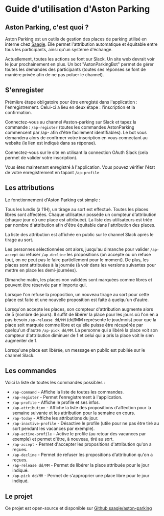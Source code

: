 # Guide d'utilisation d'Aston Parking

## Aston Parking, c'est quoi ? 

Aston Parking est un outils de gestion des places de parking utilisé en interne chez [Saagie](http://saagie.com). Elle permet l'attribution automatique et équitable entre tous les participants, ainsi qu'un système d'échange. 

Actuellement, toutes les actions se font sur Slack. Un site web devrait voir le jour prochainement en plus. Un bot "AstonParkingBot" permet de gérer toutes les demandes des participants (toutes ses réponses se font de manière privée afin de ne pas poluer le channel).

## S'enregister

Prémière étape obligatoire pour être enregisté dans l'application : l'enregistrement.
Celui-ci a lieu en deux étape : l'inscription et la confirmation.

Connectez-vous au channel #aston-parking sur Slack et tapez la commande : `/ap-register` (toutes les commandes AstonParking commencent par /ap- afin d'être facilement identifiables). Le bot vous demandera alors de confirmer votre inscription en vous connectant au website (le lien est indiqué dans sa réponse).

Connectez-vous sur le site en utilisant la connection OAuth Slack (cela permet de valider votre inscription).

Vous êtes maintenant enregistré à l'application. Vous pouvez vérifier l'état de votre enregistrement en tapant `/ap-profile`

## Les attributions

Le fonctionnement d'Aston Parking est simple : 

Tous les lundis (à 11H), un tirage au sort est effectué. Toutes les places libres sont affectées. Chaque utilisateur possède un compteur d'attribution (chaque jour où une place est attribuée). La liste des utilisateurs est triée par nombre d'attribution afin d'être équitable dans l'attribution des places.

La liste des attribution est affichée en public sur le channel Slack après le tirage au sort. 

Les personnes sélectionnées ont alors, jusqu'au dimanche pour valider `/ap-accept` ou refuser `/ap-decline` les propositions (on accepte ou on refuse tout, on ne peut pas le faire partiellement pour le moment). De plus, les places sont attribuées à la journée (à voir dans les versions suivantes pour mettre en place les demi-journées).

Dimanche matin, les places non validées sont marquées comme libres et peuvent être réservée par n'importe qui.

Lorsque l'on refuse la proposition, un nouveau tirage au sort pour cette place est faite et une nouvelle proposition est faite à quelqu'un d'autre.

Lorsqu'on accepte les places, son compteur d'attribution augmente alors de 5 (nombre de jours). Il suffit de libérer la place pour les jours où l'on en a pas besoin `/ap-release dd/MM` (dd/MM représente le jour/mois) pour que la place soit marquée comme libre et qu'elle puisse être récupérée par quelqu'un d'autre `/ap-pick dd/MM`. La personne qui a libéré la place voit son compteur d'attribution diminuer de 1 et celui qui a pris la place voit le sien augmenter de 1.

Lorsqu'une place est libérée, un message en public est publiée sur le channel Slack.

## Les commandes

Voici la liste de toutes les commandes possibles : 

* `/ap-command` - Affiche la liste de toutes les commandes.
* `/ap-register` - Permet l'enregistrement à l'application.
* `/ap-profile` - Affiche le profile et ses infos.
* `/ap-attribution` - Affiche la liste des propositions d'affection pour la semaine suivante et les attribution pour la semaine en cours.
* `/ap-today` - Affiche les attributions du jour.
* `/ap-inactive-profile` - Désactive le profile (utile pour ne pas être tiré au sort pendant les vacances par exemple).
* `/ap-active-profile` - Active le profile (au retour des vacances par exemple) et permet d'être, à nouveau, tiré au sort.
* `/ap-accept` - Permet d'accepter les propositions d'attribution qu'on a reçues.
* `/ap-decline` - Permet de refuser les propositions d'attribution qu'on a reçues.
* `/ap-release dd/MM` - Permet de libérer la place attribuée pour le jour indiqué.
* `/ap-pick dd/MM` - Permet de s'approprier une place libre pour le jour indiqué.

## Le projet

Ce projet est open-source et disponible sur [Github saagie/aston-parking](https://github.com/saagie/aston-parking)